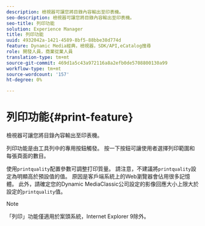 ```yaml
---
description: 檢視器可讓您將目錄內容輸出至印表機。
seo-description: 檢視器可讓您將目錄內容輸出至印表機。
seo-title: 列印功能
solution: Experience Manager
title: 列印功能
uuid: 4932042a-1421-4589-8bf5-88bbe38d774d
feature: Dynamic Media經典，檢視器，SDK/API,eCatalog搜尋
role: 開發人員，商業從業人員
translation-type: tm+mt
source-git-commit: 469d1a5c43a972116a8a2efb0de5708800130a99
workflow-type: tm+mt
source-wordcount: '157'
ht-degree: 0%

---
```



# 列印功能{#print-feature}

檢視器可讓您將目錄內容輸出至印表機。

列印功能是由工具列中的專用按鈕觸發。 按一下按鈕可讓使用者選擇列印範圍和每張頁面的數目。

使用`printquality`配置參數可調整打印質量。 請注意，不建議將`printquality`設定為明顯高於預設值的值。 原因是客戶端系統上的Web瀏覽器會佔用很多記憶體。 此外，請確定您的Dynamic MediaClassic公司設定的影像回應大小上限大於設定的`printquality`值。

>[!NOTE]
>
>「列印」功能僅適用於案頭系統，Internet Explorer 9除外。

